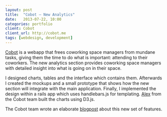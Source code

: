 ```yaml
---
layout: post
title:  "Cobot – New Analytics"
date:   2013-07-22, 10:00
categories: portfolio
client: Cobot
client_url: http://cobot.me
tags: [webdesign, development]
---
```


[Cobot](http://cobot.me) is a webapp that frees coworking space managers from
mundane tasks, giving them the time to do what is important: attending to their
coworkers. The new analytics section provides coworking space managers with
detailed insight into what is going on in their space.

I designed charts, tables and the interface which contains them. Afterwards I
created the mockups and a small prototype that shows how the new section will
integrate with the main application. Finally, I implemented the design within a
rails app which uses handlebars.js for templating.
[Alex](https://twitter.com/langalex) from the Cobot team built the charts
using D3.js.

The Cobot team wrote an elaborate
[blogpost](http://blog.cobot.me/post/55591004529/whats-the-trend-friend) about
this new set of features.

